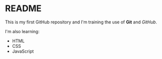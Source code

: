 # README

This is my first GitHub repository and I'm training the use of **Git** and _GitHub_.

I'm also learning:

- HTML
- CSS
- JavaScript
